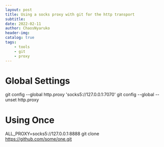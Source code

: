 ```yaml
---
layout: post
title: Using a socks proxy with git for the http transport
subtitle: 
date: 2022-02-11
author: ChaosNyaruko
header-img: 
catalog: true
tags:
    - tools
    - git
    - proxy
---
```

# Global Settings
git config --global http.proxy 'socks5://127.0.0.1:7070'
git config --global --unset http.proxy
# Using Once
ALL_PROXY=socks5://127.0.0.1:8888 git clone https://github.com/some/one.git

